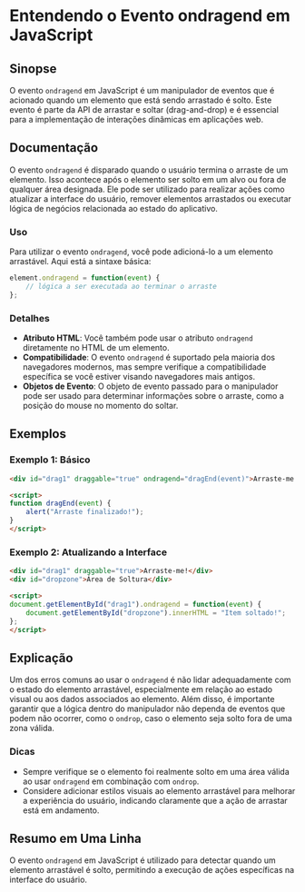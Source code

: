 <!--
Meta Description: # Entendendo o Evento ondragend em JavaScript ## Sinopse O evento `ondragend` em JavaScript é um manipulador de eventos que é acionado quando um eleme...
Meta Keywords: ondragend, elemento, evento, para, arraste
-->

# Entendendo o Evento ondragend em JavaScript

## Sinopse
O evento `ondragend` em JavaScript é um manipulador de eventos que é acionado quando um elemento que está sendo arrastado é solto. Este evento é parte da API de arrastar e soltar (drag-and-drop) e é essencial para a implementação de interações dinâmicas em aplicações web.

## Documentação
O evento `ondragend` é disparado quando o usuário termina o arraste de um elemento. Isso acontece após o elemento ser solto em um alvo ou fora de qualquer área designada. Ele pode ser utilizado para realizar ações como atualizar a interface do usuário, remover elementos arrastados ou executar lógica de negócios relacionada ao estado do aplicativo.

### Uso
Para utilizar o evento `ondragend`, você pode adicioná-lo a um elemento arrastável. Aqui está a sintaxe básica:

```javascript
element.ondragend = function(event) {
    // lógica a ser executada ao terminar o arraste
};
```

### Detalhes
- **Atributo HTML**: Você também pode usar o atributo `ondragend` diretamente no HTML de um elemento.
- **Compatibilidade**: O evento `ondragend` é suportado pela maioria dos navegadores modernos, mas sempre verifique a compatibilidade específica se você estiver visando navegadores mais antigos.
- **Objetos de Evento**: O objeto de evento passado para o manipulador pode ser usado para determinar informações sobre o arraste, como a posição do mouse no momento do soltar.

## Exemplos

### Exemplo 1: Básico
```html
<div id="drag1" draggable="true" ondragend="dragEnd(event)">Arraste-me!</div>

<script>
function dragEnd(event) {
    alert("Arraste finalizado!");
}
</script>
```

### Exemplo 2: Atualizando a Interface
```html
<div id="drag1" draggable="true">Arraste-me!</div>
<div id="dropzone">Área de Soltura</div>

<script>
document.getElementById("drag1").ondragend = function(event) {
    document.getElementById("dropzone").innerHTML = "Item soltado!";
};
</script>
```

## Explicação
Um dos erros comuns ao usar o `ondragend` é não lidar adequadamente com o estado do elemento arrastável, especialmente em relação ao estado visual ou aos dados associados ao elemento. Além disso, é importante garantir que a lógica dentro do manipulador não dependa de eventos que podem não ocorrer, como o `ondrop`, caso o elemento seja solto fora de uma zona válida. 

### Dicas
- Sempre verifique se o elemento foi realmente solto em uma área válida ao usar `ondragend` em combinação com `ondrop`.
- Considere adicionar estilos visuais ao elemento arrastável para melhorar a experiência do usuário, indicando claramente que a ação de arrastar está em andamento.

## Resumo em Uma Linha
O evento `ondragend` em JavaScript é utilizado para detectar quando um elemento arrastável é solto, permitindo a execução de ações específicas na interface do usuário.